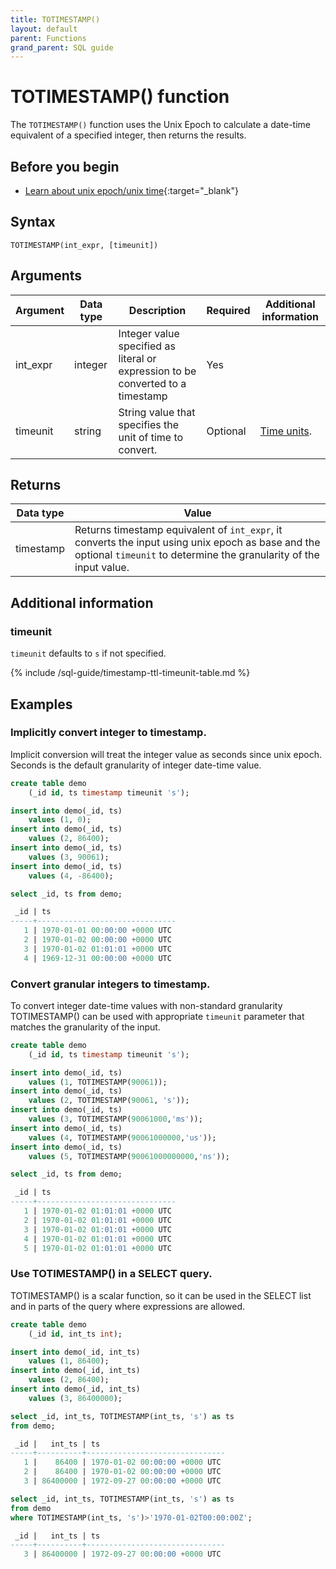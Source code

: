 ```yaml
---
title: TOTIMESTAMP()
layout: default
parent: Functions
grand_parent: SQL guide
---
```

# TOTIMESTAMP() function

The `TOTIMESTAMP()` function uses the Unix Epoch to calculate a date-time equivalent of a specified integer, then returns the results.

## Before you begin
* [Learn about unix epoch/unix time](https://en.wikipedia.org/wiki/Unix_time){:target="_blank"}

## Syntax

```
TOTIMESTAMP(int_expr, [timeunit])
```

## Arguments

| Argument | Data type | Description | Required | Additional information |
|---|---|---|---|---|
| int_expr | integer | Integer value specified as literal or expression to be converted to a timestamp | Yes | |
| timeunit | string | String value that specifies the unit of time to convert. | Optional | [Time units](#additional-information).|

## Returns

| Data type | Value |
|---|---|
| timestamp | Returns timestamp equivalent of `int_expr`, it converts the input using unix epoch as base and the optional `timeunit` to determine the granularity of the input value. |

## Additional information

### timeunit

`timeunit` defaults to `s` if not specified.

{% include /sql-guide/timestamp-ttl-timeunit-table.md %}

## Examples

### Implicitly convert integer to timestamp.
Implicit conversion will treat the integer value as seconds since unix epoch. Seconds is the default granularity of integer date-time value.

```sql
create table demo
    (_id id, ts timestamp timeunit 's');

insert into demo(_id, ts)
    values (1, 0);
insert into demo(_id, ts)
    values (2, 86400);    
insert into demo(_id, ts)
    values (3, 90061);
insert into demo(_id, ts)
    values (4, -86400);

select _id, ts from demo;

 _id | ts                            
-----+-------------------------------
   1 | 1970-01-01 00:00:00 +0000 UTC
   2 | 1970-01-02 00:00:00 +0000 UTC
   3 | 1970-01-02 01:01:01 +0000 UTC
   4 | 1969-12-31 00:00:00 +0000 UTC
```

### Convert granular integers to timestamp.
To convert integer date-time values with non-standard granularity TOTIMESTAMP() can be used with appropriate `timeunit` parameter that matches the granularity of the input.

```sql
create table demo
    (_id id, ts timestamp timeunit 's');

insert into demo(_id, ts)
    values (1, TOTIMESTAMP(90061));
insert into demo(_id, ts)
    values (2, TOTIMESTAMP(90061, 's'));
insert into demo(_id, ts)
    values (3, TOTIMESTAMP(90061000,'ms'));    
insert into demo(_id, ts)
    values (4, TOTIMESTAMP(90061000000,'us'));   
insert into demo(_id, ts)
    values (5, TOTIMESTAMP(90061000000000,'ns'));   

select _id, ts from demo;

 _id | ts                            
-----+-------------------------------
   1 | 1970-01-02 01:01:01 +0000 UTC
   2 | 1970-01-02 01:01:01 +0000 UTC
   3 | 1970-01-02 01:01:01 +0000 UTC
   4 | 1970-01-02 01:01:01 +0000 UTC
   5 | 1970-01-02 01:01:01 +0000 UTC
```
### Use TOTIMESTAMP() in a SELECT query.
TOTIMESTAMP() is a scalar function, so it can be used in the SELECT list and in parts of the query where expressions are allowed.

```sql
create table demo
    (_id id, int_ts int);

insert into demo(_id, int_ts)
    values (1, 86400);
insert into demo(_id, int_ts)
    values (2, 86400);
insert into demo(_id, int_ts)
    values (3, 86400000);

select _id, int_ts, TOTIMESTAMP(int_ts, 's') as ts
from demo;

 _id |   int_ts | ts                            
-----+----------+-------------------------------
   1 |    86400 | 1970-01-02 00:00:00 +0000 UTC
   2 |    86400 | 1970-01-02 00:00:00 +0000 UTC
   3 | 86400000 | 1972-09-27 00:00:00 +0000 UTC

select _id, int_ts, TOTIMESTAMP(int_ts, 's') as ts
from demo
where TOTIMESTAMP(int_ts, 's')>'1970-01-02T00:00:00Z';

 _id |   int_ts | ts                            
-----+----------+-------------------------------
   3 | 86400000 | 1972-09-27 00:00:00 +0000 UTC

```
